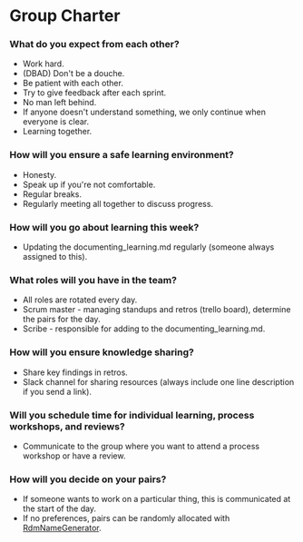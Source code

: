 # Group Charter

### What do you expect from each other?
- Work hard.
- (DBAD) Don't be a douche.
- Be patient with each other.
- Try to give feedback after each sprint.
- No man left behind.
- If anyone doesn't understand something, we only continue when everyone is clear.
- Learning together.

### How will you ensure a safe learning environment?
- Honesty.
- Speak up if you're not comfortable.
- Regular breaks.
- Regularly meeting all together to discuss progress.

### How will you go about learning this week?
- Updating the documenting_learning.md regularly (someone always assigned to this).

### What roles will you have in the team?
- All roles are rotated every day.
- Scrum master - managing standups and retros (trello board), determine the pairs for the day.
- Scribe - responsible for adding to the documenting_learning.md.

### How will you ensure knowledge sharing?
- Share key findings in retros.
- Slack channel for sharing resources (always include one line description if you send a link).

### Will you schedule time for individual learning, process workshops, and reviews?
- Communicate to the group where you want to attend a process workshop or have a review.

### How will you decide on your pairs?
- If someone wants to work on a particular thing, this is communicated at the start of the day.
- If no preferences, pairs can be randomly allocated with [RdmNameGenerator](https://www.randomlists.com/team-generator).
